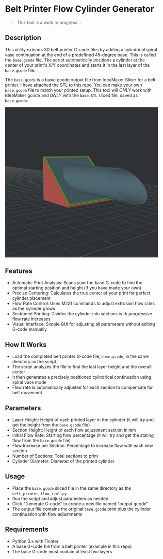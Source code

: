# Belt Printer Flow Cylinder Generator

> This tool is a work in progress...

## Description
This utility extends 3D belt printer G-code files by adding a cylindrical spiral vase continuation at the end of a predefined 45-degree base. This is called the `base.gcode` file. The script automatically positions a cylinder at the center of your print's X/Y coordinates and starts it in the last layer of the `base.gcode` file.

The `base.gcode` is a basic gcode output file from IdeaMaker Slicer for a belt printer. I have attached the STL to this repo. You can make your own `base.gcode` file to match your printed setup. This tool will *ONLY* work with IdeaMaker gcode and *ONLY* with the `base.STL` sliced file, saved as `base.gcode`.

![alt text](https://github.com/xboxhacker/belt_printer_flow_tool/blob/main/preview.png)


## Features
- Automatic Print Analysis: Scans your the base G-code to find the optimal starting position and height (if you have made your own)
- Precise Centering: Calculates the true center of your print for perfect cylinder placement
- Flow Rate Control: Uses M221 commands to adjust extrusion flow rates as the cylinder grows
- Sectioned Printing: Divides the cylinder into sections with progressive flow rate increases
- Visual Interface: Simple GUI for adjusting all parameters without editing G-code manually

## How It Works
- Load the completed belt printer G-code file, `base.gcode`, in the same directory as the script.
- The script analyzes the file to find the last layer height and the overall center
- It then generates a precisely positioned cylindrical continuation using spiral vase mode
- Flow rate is automatically adjusted for each section to compensate for belt movement

## Parameters
- Layer Height: Height of each printed layer in the cylinder (it will try and get the height from the `base.gcode` file)
- Section Height: Height of each flow adjustment section in mm
- Initial Flow Rate: Starting flow percentage (it will try and get the stating flow from the `base.gcode` file)
- Flow Increase per Section: Percentage to increase flow with each new section
- Number of Sections: Total sections to print
- Cylinder Diameter: Diameter of the printed cylinder

## Usage
- Place the `base.gcode` sliced file in the same directory as the `belt_printer_flow_tool.py`
- Run the script and adjust parameters as needed
- Click "Generate G-code" to create a new file named "output.gcode"
- The output file contains the original `base.gcode` print plus the cylinder continuation with flow adjustments

## Requirements
- Python 3.x with Tkinter
- A base G-code file from a belt printer (example in this repo)
- The base G-code must contain at least two layers
